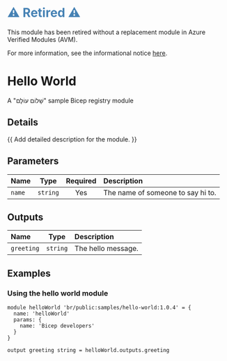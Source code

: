 <h1 style="color: steelblue;">⚠️ Retired ⚠️</h1>

This module has been retired without a replacement module in Azure Verified Modules (AVM).

For more information, see the informational notice [here](https://github.com/Azure/bicep-registry-modules?tab=readme-ov-file#%EF%B8%8F-new-standard-for-bicep-modules---avm-%EF%B8%8F).

# Hello World

A "שָׁלוֹם עוֹלָם" sample Bicep registry module

## Details

{{ Add detailed description for the module. }}

## Parameters

| Name   | Type     | Required | Description                       |
| :----- | :------: | :------: | :-------------------------------- |
| `name` | `string` | Yes      | The name of someone to say hi to. |

## Outputs

| Name       | Type     | Description        |
| :--------- | :------: | :----------------- |
| `greeting` | `string` | The hello message. |

## Examples

### Using the hello world module

```bicep
module helloWorld 'br/public:samples/hello-world:1.0.4' = {
  name: 'helloWorld'
  params: {
    name: 'Bicep developers'
  }
}

output greeting string = helloWorld.outputs.greeting
```
